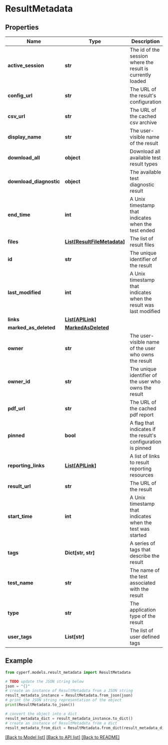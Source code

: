 # ResultMetadata


## Properties

Name | Type | Description | Notes
------------ | ------------- | ------------- | -------------
**active_session** | **str** | The id of the session where the result is currently loaded | [optional] 
**config_url** | **str** | The URL of the result&#39;s configuration | [optional] [readonly] 
**csv_url** | **str** | The URL of the cached csv archive | [optional] 
**display_name** | **str** | The user-visible name of the result | [optional] 
**download_all** | **object** | Download all available test result types | [optional] 
**download_diagnostic** | **object** | The available test diagnostic result | [optional] 
**end_time** | **int** | A Unix timestamp that indicates when the test ended | [optional] 
**files** | [**List[ResultFileMetadata]**](ResultFileMetadata.md) | The list of result files | [optional] 
**id** | **str** | The unique identifier of the result | [optional] [readonly] 
**last_modified** | **int** | A Unix timestamp that indicates when the result was last modified | [optional] [readonly] 
**links** | [**List[APILink]**](APILink.md) |  | [optional] 
**marked_as_deleted** | [**MarkedAsDeleted**](MarkedAsDeleted.md) |  | [optional] 
**owner** | **str** | The user-visible name of the user who owns the result | [optional] [readonly] 
**owner_id** | **str** | The unique identifier of the user who owns the result | [optional] [readonly] 
**pdf_url** | **str** | The URL of the cached pdf report | [optional] 
**pinned** | **bool** | A flag that indicates if the result&#39;s configuration is pinned | [optional] 
**reporting_links** | [**List[APILink]**](APILink.md) | A list of links to result reporting resources | [optional] 
**result_url** | **str** | The URL of the result | [optional] [readonly] 
**start_time** | **int** | A Unix timestamp that indicates when the test was started | [optional] [readonly] 
**tags** | **Dict[str, str]** | A series of tags that describe the result | [optional] 
**test_name** | **str** | The name of the test associated with the result | [optional] 
**type** | **str** | The application type of the result | [optional] [readonly] 
**user_tags** | **List[str]** | The list of user defined tags | [optional] 

## Example

```python
from cyperf.models.result_metadata import ResultMetadata

# TODO update the JSON string below
json = "{}"
# create an instance of ResultMetadata from a JSON string
result_metadata_instance = ResultMetadata.from_json(json)
# print the JSON string representation of the object
print(ResultMetadata.to_json())

# convert the object into a dict
result_metadata_dict = result_metadata_instance.to_dict()
# create an instance of ResultMetadata from a dict
result_metadata_from_dict = ResultMetadata.from_dict(result_metadata_dict)
```
[[Back to Model list]](../README.md#documentation-for-models) [[Back to API list]](../README.md#documentation-for-api-endpoints) [[Back to README]](../README.md)


